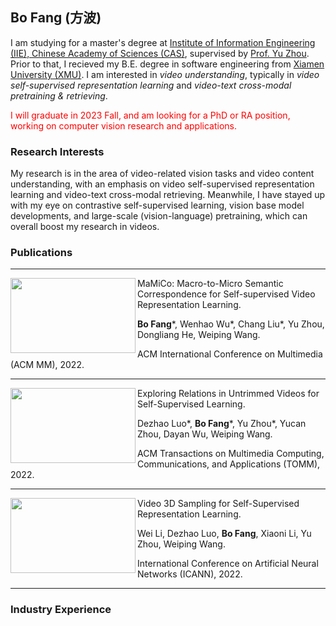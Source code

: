## Bo Fang (方波)

I am studying for a master's degree at [Institute of Information Engineering (IIE), Chinese Academy of Sciences (CAS)](https://www.iie.ac.cn/), supervised by [Prof. Yu Zhou](https://people.ucas.ac.cn/~yuzhou). Prior to that, I recieved my B.E. degree in software engineering from [Xiamen University (XMU)](https://www.xmu.edu.cn/). I am interested in *video understanding*, typically in *video self-supervised representation learning* and *video-text cross-modal pretraining & retrieving*.

<!-- 
I will graduate in 2023 Fall, and am looking for a PhD or RA position, working on computer vision research and applications.
-->
<p><font color="red">I will graduate in 2023 Fall, and am looking for a PhD or RA position, working on computer vision research and applications.</font></p>

### Research Interests

My research is in the area of video-related vision tasks and video content understanding, with an emphasis on video self-supervised representation learning and video-text cross-modal retrieving. Meanwhile, I have stayed up with my eye on contrastive self-supervised learning, vision base model developments, and large-scale (vision-language) pretraining, which can overall boost my research in videos.


### Publications
---
<img align="left" src="https://user-images.githubusercontent.com/42595629/185023927-83c99763-4955-42d7-90c5-4642225dd2ee.png" width=200 height=120/> 
MaMiCo: Macro-to-Micro Semantic Correspondence for Self-supervised Video Representation Learning.

**Bo Fang**\*, Wenhao Wu\*, Chang Liu\*, Yu Zhou, Dongliang He, Weiping Wang.

ACM International Conference on Multimedia (ACM MM), 2022.

---
   
<img align="left" src="https://user-images.githubusercontent.com/42595629/185025380-a7edc098-ed5c-416a-92e7-10995a824ad8.png" width=200 height=120/>
Exploring Relations in Untrimmed Videos for Self-Supervised Learning.

Dezhao Luo\*, **Bo Fang**\*, Yu Zhou\*, Yucan Zhou, Dayan Wu, Weiping Wang.

ACM Transactions on Multimedia Computing, Communications, and Applications (TOMM), 2022.

---

<img align="left" src="https://user-images.githubusercontent.com/42595629/185026167-1302917d-a4d5-4fec-882d-e2b5d1061c36.png" width=200 height=120/>
Video 3D Sampling for Self-Supervised Representation Learning.

Wei Li, Dezhao Luo, **Bo Fang**, Xiaoni Li, Yu Zhou, Weiping Wang.

International Conference on Artificial Neural Networks (ICANN), 2022.

---

### Industry Experience

